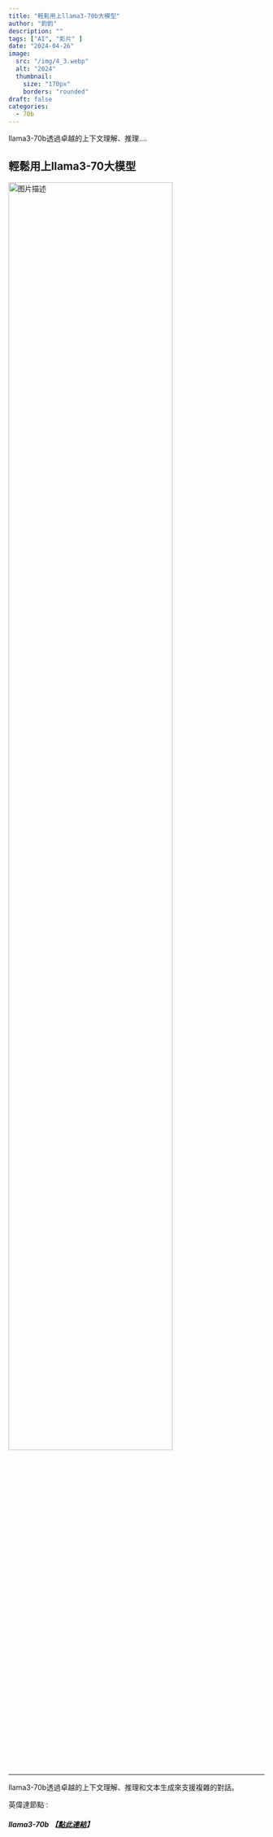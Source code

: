 ```yaml
---
title: "輕鬆用上llama3-70b大模型"
author: "鈞鈞"
description: ""
tags: ["AI", "影片" ]
date: "2024-04-26"
image:
  src: "/img/4_3.webp"
  alt: "2024"
  thumbnail:
    size: "170px"
    borders: "rounded"
draft: false
categories:
  - 70b
---
```


llama3-70b透過卓越的上下文理解、推理....
<!--more-->

## **輕鬆用上llama3-70大模型**

<a href="/img/4_3.webp " data-lightbox="image-1" data-title="我的图片">
    <img src="/img/4_3.webp " width="80%" alt="图片描述">
</a>


---
llama3-70b透過卓越的上下文理解、推理和文本生成來支援複雜的對話。

英偉達節點 : 
###### **llama3-70b** **【[點此連結](https://build.nvidia.com/meta/llama3-70b)】**